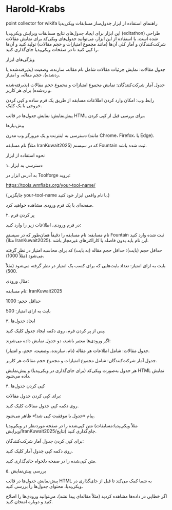 # Harold-Krabs
point collector for wikifa
راهنمای استفاده از ابزار جدول‌ساز مسابقات ویکی‌پدیا

این ابزار برای ایجاد جدول‌های نتایج مسابقات ویرایش ویکی‌پدیا (editathon) طراحی شده است. با استفاده از این ابزار، می‌توانید جدول‌های ویکی‌کد برای نمایش مقالات شرکت‌کنندگان و آمار کلی آن‌ها (مانند مجموع امتیازات و حجم مقالات) تولید کنید و آن‌ها را کپی کنید تا در صفحات ویکی‌پدیا جای‌گذاری کنید.

ویژگی‌های ابزار





جدول مقالات: نمایش جزئیات مقالات شامل نام مقاله، سازنده، وضعیت (پذیرفته‌شده یا ردشده)، حجم مقاله، و امتیاز.



جدول آمار شرکت‌کنندگان: نمایش مجموع امتیازات و مجموع حجم مقالات (پذیرفته‌شده و ردشده) برای هر کاربر.



رابط وب: امکان وارد کردن اطلاعات مسابقه از طریق یک فرم ساده و کپی کردن خروجی با یک کلیک.



پیش‌نمایش: نمایش جدول‌ها در قالب HTML برای بررسی قبل از کپی کردن.

پیش‌نیازها





دسترسی به اینترنت و یک مرورگر وب مدرن (مانند Chrome، Firefox، یا Edge).



نام مسابقه (مثلاً IranKuwait2025) که در سیستم Fountain ثبت شده باشد.

نحوه استفاده از ابزار

۱. دسترسی به ابزار





به آدرس ابزار در Toolforge بروید:

https://tools.wmflabs.org/your-tool-name/

(جایگزین your-tool-name با نام واقعی ابزار خود کنید.)



صفحه‌ای با یک فرم ورودی مشاهده خواهید کرد.

۲. پر کردن فرم

در فرم ورودی، اطلاعات زیر را وارد کنید:





نام مسابقه: نام مسابقه را دقیقاً همان‌طور که در سیستم Fountain ثبت شده وارد کنید (مثلاً IranKuwait2025). این نام باید بدون فاصله یا کاراکترهای غیرمجاز باشد.



حداقل حجم (بایت): حداقل حجم مقاله (به بایت) که برای محاسبه امتیاز در نظر گرفته می‌شود (مثلاً 1000).



بایت به ازای امتیاز: تعداد بایت‌هایی که برای کسب یک امتیاز در نظر گرفته می‌شود (مثلاً 500).

مثال ورودی:





نام مسابقه: IranKuwait2025



حداقل حجم: 1000



بایت به ازای امتیاز: 500

۳. ایجاد جدول‌ها





پس از پر کردن فرم، روی دکمه ایجاد جدول کلیک کنید.



اگر ورودی‌ها معتبر باشند، دو جدول نمایش داده می‌شوند:





جدول مقالات: شامل اطلاعات هر مقاله (نام، سازنده، وضعیت، حجم، و امتیاز).



جدول آمار شرکت‌کنندگان: شامل مجموع امتیازات و مجموع حجم مقالات هر کاربر.



هر جدول به‌صورت ویکی‌کد (برای جای‌گذاری در ویکی‌پدیا) و پیش‌نمایش HTML نمایش داده می‌شود.

۴. کپی کردن جدول‌ها





برای کپی کردن جدول مقالات:





روی دکمه کپی جدول مقالات کلیک کنید.



پیام «جدول با موفقیت کپی شد!» ظاهر می‌شود.



متن کپی‌شده را در صفحه موردنظر در ویکی‌پدیا (مثلاً ویکی‌پدیا:مسابقات ویرایش/IranKuwait2025/نتایج) جای‌گذاری کنید.



برای کپی کردن جدول آمار شرکت‌کنندگان:





روی دکمه کپی جدول آمار کلیک کنید.



متن کپی‌شده را در صفحه دلخواه جای‌گذاری کنید.

۵. بررسی پیش‌نمایش





پیش‌نمایش جدول‌ها در قالب HTML به شما کمک می‌کند تا قبل از جای‌گذاری در ویکی‌پدیا، محتوای جدول‌ها را بررسی کنید.



اگر خطایی در داده‌ها مشاهده کردید (مثلاً مقاله‌ای پیدا نشد)، می‌توانید ورودی‌ها را اصلاح کنید و دوباره امتحان کنید.
